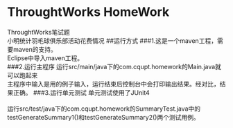 ThroughtWorks HomeWork
====  
ThroughtWorks笔试题<br>
小明统计羽毛球俱乐部活动花费情况
##运行方式
###1.这是一个maven工程，需要maven的支持。<br>
Eclipse中导入maven工程。<br>
###2.运行主程序
运行src/main/java下的com.cqupt.homework的Main.java就可以跑起来<br>
主程序中输入是用的例子输入，运行结束后控制台中会打印输出结果。经对比，结果正确。
###3.运行单元测试
单元测试使用了JUnit4<br><br>
运行src/test/java下的com.cqupt.homework的SummaryTest.java中的testGenerateSummary1()和testGenerateSummary2()两个测试用例。


